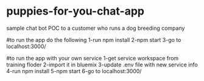 # puppies-for-you-chat-app
sample chat bot POC to a customer who runs a dog breeding company

#to run the app do the following
1-run npm install
2-npm start
3-go to localhost:3000/


#to run the app with your own service
1-get service workspace from training floder
2-import it in bluemix
3-update .env file with new service info
4-run npm install
5-npm start
6-go to localhost:3000/
